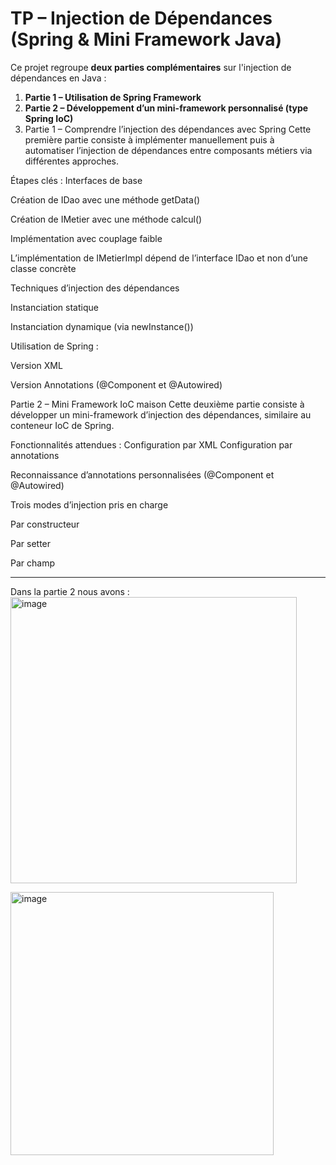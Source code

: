 # TP – Injection de Dépendances (Spring & Mini Framework Java)

Ce projet regroupe **deux parties complémentaires** sur l'injection de dépendances en Java :

1. **Partie 1 – Utilisation de Spring Framework**
2. **Partie 2 – Développement d’un mini-framework personnalisé (type Spring IoC)**
3.  Partie 1 – Comprendre l’injection des dépendances avec Spring
Cette première partie consiste à implémenter manuellement puis à automatiser l’injection de dépendances entre composants métiers via différentes approches.

Étapes clés :
Interfaces de base

Création de IDao avec une méthode getData()

Création de IMetier avec une méthode calcul()

Implémentation avec couplage faible

L’implémentation de IMetierImpl dépend de l’interface IDao et non d’une classe concrète

Techniques d’injection des dépendances

Instanciation statique 

Instanciation dynamique (via newInstance())

Utilisation de Spring :

Version XML

Version Annotations (@Component et @Autowired)

 Partie 2 – Mini Framework IoC maison
Cette deuxième partie consiste à développer un mini-framework d’injection des dépendances, similaire au conteneur IoC de Spring.

Fonctionnalités attendues :
Configuration par XML
Configuration par annotations

Reconnaissance d’annotations personnalisées (@Component et @Autowired)

Trois modes d’injection pris en charge

Par constructeur

Par setter

Par champ


---
Dans la partie 2 nous avons :
<img width="458" alt="image" src="https://github.com/user-attachments/assets/74b26012-06e8-4854-a39b-d0be069bf52d" />

<img width="421" alt="image" src="https://github.com/user-attachments/assets/b8105f9f-5eaf-4035-b6fd-f9a349d84422" />

